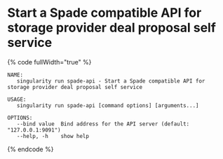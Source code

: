 # Start a Spade compatible API for storage provider deal proposal self service

{% code fullWidth="true" %}
```
NAME:
   singularity run spade-api - Start a Spade compatible API for storage provider deal proposal self service

USAGE:
   singularity run spade-api [command options] [arguments...]

OPTIONS:
   --bind value  Bind address for the API server (default: "127.0.0.1:9091")
   --help, -h    show help
```
{% endcode %}
